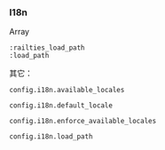 ### I18n

Array

```
:railties_load_path
:load_path
```

其它：

```
config.i18n.available_locales

config.i18n.default_locale

config.i18n.enforce_available_locales

config.i18n.load_path
```

